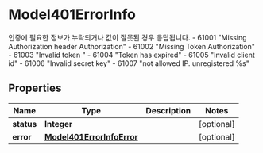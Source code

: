 

# Model401ErrorInfo

인증에 필요한 정보가 누락되거나 값이 잘못된 경우 응답됩니다. - 61001  \"Missing Authorization header Authorization\"  - 61002  \"Missing Token  Authorization\" - 61003  \"Invalid token  \" - 61004  \"Token has expired\" - 61005  \"Invalid client id\" - 61006  \"Invalid secret key\" - 61007 \"not allowed IP. unregistered %s\" 

## Properties

| Name | Type | Description | Notes |
|------------ | ------------- | ------------- | -------------|
|**status** | **Integer** |  |  [optional] |
|**error** | [**Model401ErrorInfoError**](Model401ErrorInfoError.md) |  |  [optional] |



